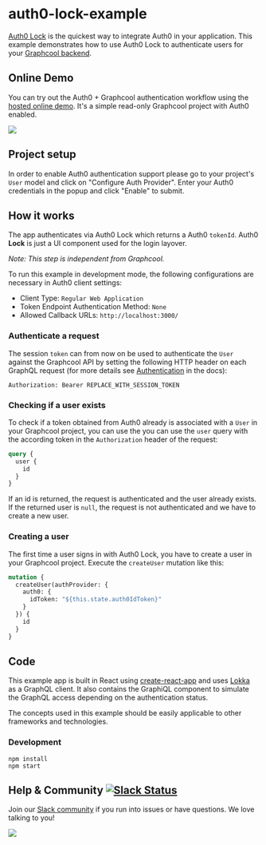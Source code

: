 # auth0-lock-example
[Auth0 Lock](https://auth0.com/docs/libraries/lock) is the quickest way to integrate Auth0 in your application. This example demonstrates how to use Auth0 Lock to authenticate users for your [Graphcool backend](https://graph.cool/).

## Online Demo

You can try out the Auth0 + Graphcool authentication workflow using the [hosted online demo](https://lokka-auth0.netlify.com). It's a simple read-only Graphcool project with Auth0 enabled.

![](http://i.imgur.com/OhV9Wl2.gif)

## Project setup

In order to enable Auth0 authentication support please go to your project's `User` model and click on "Configure Auth Provider". Enter your Auth0 credentials in the popup and click "Enable" to submit.

## How it works

The app authenticates via Auth0 Lock which returns a Auth0 `tokenId`. Auth0 **Lock** is just a UI component used for the login layover.

*Note: This step is independent from Graphcool.*

To run this example in development mode, the following configurations are necessary in Auth0 client settings:

* Client Type: `Regular Web Application`
* Token Endpoint Authentication Method: `None`
* Allowed Callback URLs: `http://localhost:3000/`

### Authenticate a request

The session `token` can from now on be used to authenticate the `User` against the Graphcool API by setting the following HTTP header on each GraphQL request (for more details see [Authentication](https://graph.cool/docs/reference/platform/authentication) in the docs):

```
Authorization: Bearer REPLACE_WITH_SESSION_TOKEN
```

### Checking if a user exists

To check if a token obtained from Auth0 already is associated with a `User` in your Graphcool project, you can use the you can use the `user` query with the according token in the `Authorization` header of the request: 

```graphql
query {
  user {
    id
  }
}
```

If an id is returned, the request is authenticated and the user already exists. If the returned user is `null`, the request is not authenticated and we have to create a new user. 

### Creating a user

The first time a user signs in with Auth0 Lock, you have to create a user in your Graphcool project. Execute the `createUser` mutation like this:

```graphql
mutation {
  createUser(authProvider: {
    auth0: {
      idToken: "${this.state.auth0IdToken}"
    }
  }) {
    id
  }
}
```

## Code

This example app is built in React using [create-react-app](https://github.com/facebookincubator/create-react-app) and uses [Lokka](https://github.com/kadirahq/lokka) as a GraphQL client. It also contains the GraphiQL component to simulate the GraphQL access depending on the authentication status.

The concepts used in this example should be easily applicable to other frameworks and technologies.

### Development

```
npm install
npm start
```

## Help & Community [![Slack Status](https://slack.graph.cool/badge.svg)](https://slack.graph.cool)

Join our [Slack community](http://slack.graph.cool/) if you run into issues or have questions. We love talking to you!

![](http://i.imgur.com/5RHR6Ku.png)
